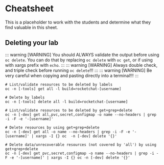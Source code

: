 # Cheatsheet
This is a placeholder to work with the students and determine what they find valuable in this sheet. 

## Deleting your lab
::: warning [WARNING]
You should ALWAYS validate the output before using `oc delete`. You can do that by replacing `oc delete` with `oc get`, or if using with xargs prefix with `echo`.
:::
::: warning [WARNING]
Always double check, and triple check before running `oc delete`!!!
:::
::: warning [WARNING]
Be very careful when copying and pasting directly into a terminal!!!
:::

```shell
# List/validate resources to be deleted by labels
oc -n [-tools] get all -l build=rocketchat-[username]

# Delete by labels
oc -n [-tools] delete all -l build=rocketchat-[username]

# List/validate resources to be deleted by get+grep+delete
oc -n [-dev] get all,pvc,secret,configmap -o name --no-headers | grep -i -F -e '-[username]'

# Delete resources by using get+grep+delete
oc -n [-dev] get all -o name --no-headers | grep -i -F -e '-[username]' | xargs -I {} oc  -n [-dev] delete '{}'

# Delete data/unrecoverable resources (not covered by 'all') by using get+grep+delete
oc -n [-dev] get pvc,secret,configmap -o name --no-headers | grep -i -F -e '-[username]' | xargs -I {} oc -n [-dev] delete '{}'

```
